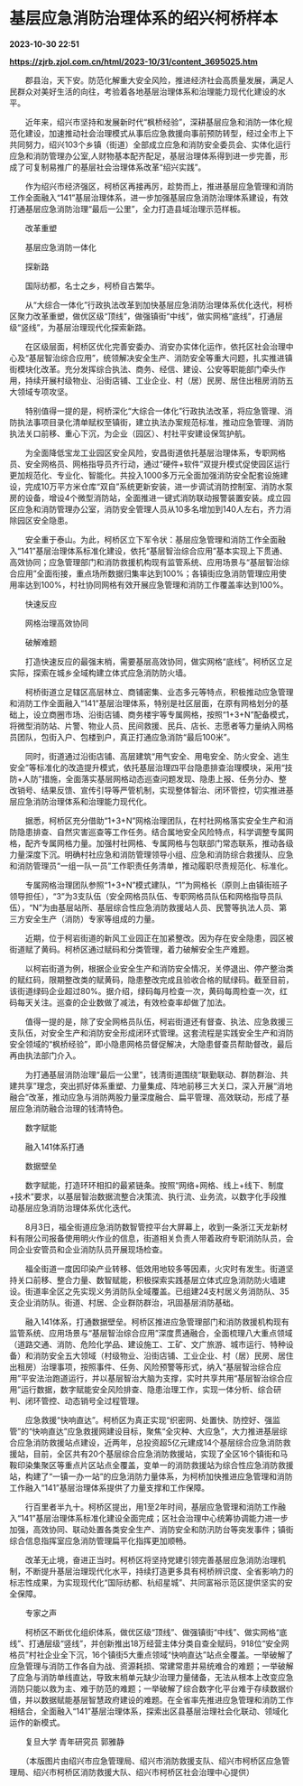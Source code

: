 # 基层应急消防治理体系的绍兴柯桥样本

**2023-10-30 22:51**

**https://zjrb.zjol.com.cn/html/2023-10/31/content_3695025.htm**

　　郡县治，天下安。防范化解重大安全风险，推进经济社会高质量发展，满足人民群众对美好生活的向往，考验着各地基层治理体系和治理能力现代化建设的水平。

　　近年来，绍兴市坚持和发展新时代“枫桥经验”，深耕基层应急和消防一体化规范化建设，加速推动社会治理模式从事后应急救援向事前预防转型，经过全市上下共同努力，绍兴103个乡镇（街道）全部成立应急和消防安全委员会、实体化运行应急和消防管理办公室,人财物基本配齐配足，基层治理体系得到进一步完善，形成了可复制易推广的基层社会治理体系改革“绍兴实践”。

　　作为绍兴市经济强区，柯桥区再接再厉，趁势而上，推进基层应急管理和消防工作全面融入“141”基层治理体系，进一步加强基层应急消防治理体系建设，有效打通基层应急消防治理“最后一公里”，全力打造县域治理示范样板。

　　改革重塑

　　基层应急消防一体化

　　探新路

　　国际纺都，名士之乡，柯桥自古繁华。

　　从“大综合一体化”行政执法改革到加快基层应急消防治理体系优化迭代，柯桥区聚力改革重塑，做优区级“顶线”，做强镇街“中线”，做实网格“底线”，打通层级“竖线”，为基层治理现代化探索新路。

　　在区级层面，柯桥区优化完善安委办、消安办实体化运作，依托区社会治理中心及“基层智治综合应用”，统领解决安全生产、消防安全等重大问题，扎实推进镇街模块化改革。充分发挥综合执法、商务、经信、建设、公安等职能部门牵头作用，持续开展村级物业、沿街店铺、工业企业、村（居）民房、居住出租房消防五大领域专项攻坚。

　　特别值得一提的是，柯桥深化“大综合一体化”行政执法改革，将应急管理、消防执法事项目录化清单赋权至镇街，建立执法办案规范标准，推动应急管理、消防执法关口前移、重心下沉，为企业（园区）、村社平安建设保驾护航。

　　为全面降低宝龙工业园区安全风险，安昌街道依托基层治理体系，专职网格员、安全网格员、网格指导员齐行动，通过“硬件+软件”双提升模式促使园区运行更加规范化、专业化、智能化。共投入1000多万元全面加强消防安全配套设施建设，完成10万平方米仓库“双自”系统更新安装，进一步调试消防控制室、消防水泵房的设备，增设4个微型消防站，全面推进一键式消防联动报警装置安装。成立园区应急和消防管理办公室，消防安全管理人员从10多名增加到140人左右，齐力消除园区安全隐患。

　　安全重于泰山。为此，柯桥区立下军令状：基层应急管理和消防工作全面融入“141”基层治理体系标准化建设，依托“基层智治综合应用”基本实现上下贯通、高效协同；应急管理部门和消防救援机构现有监管系统、应用场景与“基层智治综合应用”全面衔接，重点场所数据归集率达到100%；各镇街应急消防管理应用使用率达到100%，村社协同网格有效开展应急管理和消防工作覆盖率达到100%。

　　快速反应

　　网格治理高效协同

　　破解难题

　　打造快速反应的最强末梢，需要基层高效协同，做实网格“底线”。柯桥区立足实际，探索在城乡全域构建立体式应急消防防火墙。

　　柯桥街道立足辖区高层林立、商铺密集、业态多元等特点，积极推动应急管理和消防工作全面融入“141”基层治理体系，特别是社区层面，在原有网格划分的基础上，设立商圈市场、沿街店铺、商务楼宇等专属网格，按照“1+3+N”配备模式，将微型消防站、片警、物业人员、民间救援、民兵、店长、志愿者等力量纳入网格员团队，包街入户、包楼到户，真正打通应急消防“最后100米”。

　　同时，街道通过沿街店铺、高层建筑“用气安全、用电安全、防火安全、逃生安全”等标准化的改造提升模式，依托基层治理四平台隐患排查治理模块，采用“技防+人防”措施，全面落实基层网格动态巡查问题发现、隐患上报、任务分办、整改销号、结果反馈、宣传引导等严管机制，实现整体智治、闭环管控，切实推进基层应急消防治理体系和治理能力现代化。

　　据悉，柯桥区充分借助“1+3+N”网格治理团队，在村社网格落实安全生产和消防隐患排查、自然灾害巡查等工作任务。结合属地安全风险特点，科学调整专属网格，配齐专属网格力量。加强村社网格、专属网格与包联部门常态联系，推动各级力量深度下沉。明确村社应急和消防管理领导小组、应急和消防综合救援队、应急和消防管理员“一组一队一员”工作职责任务清单，推动履职尽责规范化、标准化。

　　专属网格治理团队参照“1+3+N”模式建队，“1”为网格长（原则上由镇街班子领导担任），“3”为3支队伍（安全网格员队伍、专职网格员队伍和网格指导员队伍），“N”为由基层站所、基层综合性应急消防救援站人员、民警等执法人员、第三方安全生产（消防）专家等组成的力量。

　　近期，位于柯岩街道的新风工业园正在加紧整改。因为存在安全隐患，园区被街道赋了黄码。柯桥区通过赋码和分类管理，着力破解安全生产难题。

　　以柯岩街道为例，根据企业安全生产和消防安全情况，关停退出、停产整治类的赋红码，限期整改类的赋黄码，隐患整改完成且验收合格的赋绿码。截至目前，该街道绿码企业超过80%。据介绍，绿码每月检查一次，黄码每周检查一次，红码每天关注。巡查的企业数做了减法，有效检查率却做了加法。

　　值得一提的是，除了安全网格员队伍，柯岩街道还有督查、执法、应急救援三支队伍，对安全生产和消防安全形成闭环式管理。这套流程是实践安全生产和消防安全领域的“枫桥经验”，即小隐患网格员督促解决，大隐患督查员帮助督改，最后再由执法部门介入。

　　为打通基层消防治理“最后一公里”，钱清街道围绕“联勤联动、群防群治、共建共享”理念，突出抓好体系重塑、力量集成、阵地前移三大关口，深入开展“消地融合”改革，推动应急与消防两股力量深度融合、扁平管理、高效联动，形成了基层应急消防融合治理的钱清特色。

　　数字赋能

　　融入141体系打通

　　数据壁垒

　　数字赋能，打造环环相扣的最紧链条。按照“网络+网格、线上+线下、制度+技术”要求，以基层智治数据流整合决策流、执行流、业务流，以数字化手段推动基层应急消防治理体系优化迭代。

　　8月3日，福全街道应急消防数智管控平台大屏幕上，收到一条浙江天龙新材料有限公司报备使用明火作业的信息，街道相关负责人带着政府专职消防队员，会同企业安管员和企业消防队员开展现场检查。

　　福全街道一度因印染产业转移、低效用地较多等因素，火灾时有发生。街道坚持关口前移、整合力量、数智赋能，积极探索实践基层立体式应急消防防火墙建设。街道率全区之先实现义务消防队全域覆盖。已组建24支村居义务消防队、35支企业消防队。街道、村居、企业群防群治，巩固基层消防基础。

　　融入141体系，打通数据壁垒。柯桥区推进应急管理部门和消防救援机构现有监管系统、应用场景与“基层智治综合应用”深度贯通融合，全面梳理八大重点领域（道路交通、消防、危险化学品、建设施工、工矿、文广旅游、城市运行、特种设备）和消防安全五大领域（村级物业、沿街店铺、工业企业、村（居）民房、居住出租房）治理事项，按照事件、任务、风险预警等形式，纳入“基层智治综合应用”平安法治跑道运行，并以基层智治大脑为支撑，实时共享共用“基层智治综合应用”运行数据，数字赋能安全风险排查、隐患治理工作，实现一体分析、综合研判、闭环管控、动态销号全过程管理。

　　应急救援“快响直达”。柯桥区为真正实现“织密网、处置快、防控好、强监管”的“快响直达”应急救援网建设目标，聚焦“全灾种、大应急”，大力推进基层综合应急消防救援站点建设，近两年，总投资超5亿元建成14个基层综合应急消防救援站，目前，全区共有20个基层综合应急消防救援站，实现了全区16个镇街和马鞍印染集聚区等重点片区站点全覆盖，变单一的消防救援站为综合性应急消防救援站，构建了“一镇一办一站”的应急消防力量体系，为柯桥加快推进应急管理和消防工作融入“141”基层治理体系提供了力量支撑和工作保障。

　　行百里者半九十。柯桥区提出，用1至2年时间，基层应急管理和消防工作融入“141”基层治理体系标准化建设全面完成；区社会治理中心统筹协调能力进一步加强，高效协同、联动处置各类安全生产、消防安全和防汛防台等突发事件；镇街综合信息指挥室应急消防管理扁平化指挥更加顺畅。

　　改革无止境，奋进正当时。柯桥区将坚持党建引领完善基层应急消防治理机制，不断提升基层治理现代化水平，持续打造更多具有柯桥辨识度、全省影响力的标志性成果，为实现现代化“国际纺都、杭绍星城”、共同富裕示范区提供坚实的安全保障。

　　专家之声

　　柯桥区不断优化组织体系，做优区级“顶线”、做强镇街“中线”、做实网格“底线”、打通层级“竖线”，并创新推出18万经营主体分类自查全赋码，918位“安全网格员”村社企业全下沉，16个镇街5大重点领域“快响直达”站点全覆盖。一举破解了应急管理与消防工作各自为战、资源耗损、常建常患并易统难合的难题；一举破解了应急与消防单线直达，导致末梢单元缺少治理力量储备，无法从根本上改变应急消防只能以救为主、难于防范的难题；一举破解了综合数字化平台难于存续数据价值，并以数据赋能基层智慧政府建设的难题。在全省率先推进应急管理和消防工作相结合，全面融入“141”基层治理体系，探索出区县基层治理社会化联动、领域化运作的新模式。

　　复旦大学 青年研究员 郭雅静

　　（本版图片由绍兴市应急管理局、绍兴市消防救援支队、绍兴市柯桥区应急管理局、绍兴市柯桥区消防救援大队、绍兴市柯桥区社会治理中心提供）